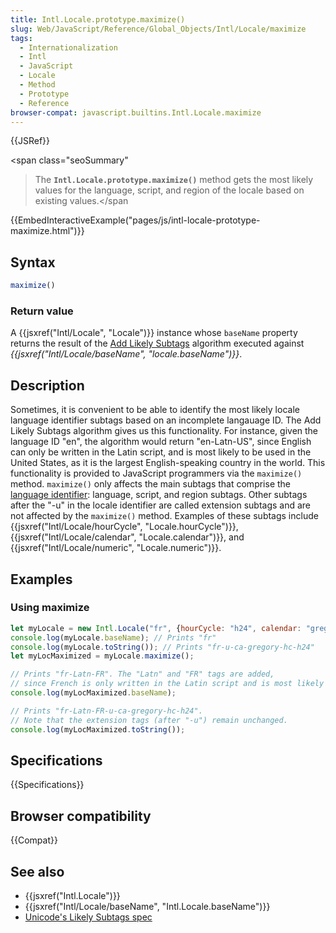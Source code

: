 ```yaml
---
title: Intl.Locale.prototype.maximize()
slug: Web/JavaScript/Reference/Global_Objects/Intl/Locale/maximize
tags:
  - Internationalization
  - Intl
  - JavaScript
  - Locale
  - Method
  - Prototype
  - Reference
browser-compat: javascript.builtins.Intl.Locale.maximize
---
```

{{JSRef}}

<span class="seoSummary"

> The <strong><code>Intl.Locale.prototype.maximize()</code></strong> method gets
> the most likely values for the language, script, and region of the locale
> based on existing values.</span

{{EmbedInteractiveExample("pages/js/intl-locale-prototype-maximize.html")}}

<!-- The source for this interactive example is stored in a GitHub repository. If you'd like to contribute to the interactive examples project, please clone https://github.com/mdn/interactive-examples and send us a pull request. -->

## Syntax

```js
maximize()
```

### Return value

A {{jsxref("Intl/Locale", "Locale")}} instance whose `baseName`
property returns the result of the
[Add Likely Subtags](https://www.unicode.org/reports/tr35/#Likely_Subtags)
algorithm executed against
_{{jsxref("Intl/Locale/baseName",
		"locale.baseName")}}_.

## Description

Sometimes, it is convenient to be able to identify the most likely locale
language identifier subtags based on an incomplete langauage ID. The Add Likely
Subtags algorithm gives us this functionality. For instance, given the language
ID "en", the algorithm would return "en-Latn-US", since English can only be
written in the Latin script, and is most likely to be used in the United States,
as it is the largest English-speaking country in the world. This functionality
is provided to JavaScript programmers via the `maximize()` method. `maximize()`
only affects the main subtags that comprise the
[language identifier](https://www.unicode.org/reports/tr35/#Language_Locale_Field_Definitions):
language, script, and region subtags. Other subtags after the "-u" in the locale
identifier are called extension subtags and are not affected by the `maximize()`
method. Examples of these subtags include
{{jsxref("Intl/Locale/hourCycle", "Locale.hourCycle")}},
{{jsxref("Intl/Locale/calendar", "Locale.calendar")}}, and
{{jsxref("Intl/Locale/numeric",
	"Locale.numeric")}}.

## Examples

### Using maximize

```js
let myLocale = new Intl.Locale("fr", {hourCycle: "h24", calendar: "gregory"});
console.log(myLocale.baseName); // Prints "fr"
console.log(myLocale.toString()); // Prints "fr-u-ca-gregory-hc-h24"
let myLocMaximized = myLocale.maximize();

// Prints "fr-Latn-FR". The "Latn" and "FR" tags are added,
// since French is only written in the Latin script and is most likely to be spoken in France.
console.log(myLocMaximized.baseName);

// Prints "fr-Latn-FR-u-ca-gregory-hc-h24".
// Note that the extension tags (after "-u") remain unchanged.
console.log(myLocMaximized.toString()); 
```

## Specifications

{{Specifications}}

## Browser compatibility

{{Compat}}

## See also

- {{jsxref("Intl.Locale")}}
- {{jsxref("Intl/Locale/baseName", "Intl.Locale.baseName")}}
- [Unicode's Likely Subtags spec](https://www.unicode.org/reports/tr35/#Likely_Subtags)
